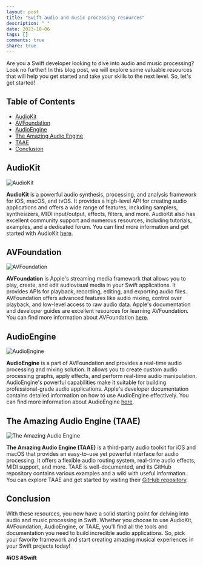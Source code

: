 ```yaml
---
layout: post
title: "Swift audio and music processing resources"
description: " "
date: 2023-10-06
tags: []
comments: true
share: true
---
```


Are you a Swift developer looking to dive into audio and music processing? Look no further! In this blog post, we will explore some valuable resources that will help you get started and take your skills to the next level. So, let's get started!

## Table of Contents
- [AudioKit](#audiokit)
- [AVFoundation](#avfoundation)
- [AudioEngine](#audioengine)
- [The Amazing Audio Engine](#the-amazing-audio-engine)
- [TAAE](#taae)
- [Conclusion](#conclusion)

## AudioKit
![AudioKit](https://www.audiokit.io/assets/images/logo-filled.png)

**AudioKit** is a powerful audio synthesis, processing, and analysis framework for iOS, macOS, and tvOS. It provides a high-level API for creating audio applications and offers a wide range of features, including samplers, synthesizers, MIDI input/output, effects, filters, and more. AudioKit also has excellent community support and numerous resources, including tutorials, examples, and a dedicated forum. You can find more information and get started with AudioKit [here](https://audiokit.io/).

## AVFoundation
![AVFoundation](https://developer.apple.com/library/archive/referencelibrary/GettingStarted/DevelopiOSAppsSwift/Art/AVFoundation_icon_2x.png)

**AVFoundation** is Apple's streaming media framework that allows you to play, create, and edit audiovisual media in your Swift applications. It provides APIs for playback, recording, editing, and exporting audio files. AVFoundation offers advanced features like audio mixing, control over playback, and low-level access to raw audio data. Apple's documentation and developer guides are excellent resources for learning AVFoundation. You can find more information about AVFoundation [here](https://developer.apple.com/av-foundation/).

## AudioEngine
![AudioEngine](https://developer.apple.com/library/archive/referencelibrary/GettingStarted/DevelopiOSAppsSwift/Art/AudioEngine_icon_2x.png)

**AudioEngine** is a part of AVFoundation and provides a real-time audio processing and mixing solution. It allows you to create custom audio processing graphs, apply effects, and perform real-time audio manipulation. AudioEngine's powerful capabilities make it suitable for building professional-grade audio applications. Apple's developer documentation contains detailed information on how to use AudioEngine effectively. You can find more information about AudioEngine [here](https://developer.apple.com/documentation/avfoundation/engineering_audio_video_on_ios).

## The Amazing Audio Engine (TAAE)
![The Amazing Audio Engine](https://github.com/TheAmazingAudioEngine/TheAmazingAudioEngine/raw/development/TAAE/Control%20Example/images/TheAmazingAudioEngineLogo.png)

**The Amazing Audio Engine (TAAE)** is a third-party audio toolkit for iOS and macOS that provides an easy-to-use yet powerful interface for audio processing. It offers a flexible audio routing system, real-time audio effects, MIDI support, and more. TAAE is well-documented, and its GitHub repository contains various examples and a wiki with useful information. You can explore TAAE and get started by visiting their [GitHub repository](https://github.com/TheAmazingAudioEngine/TheAmazingAudioEngine).

## Conclusion
With these resources, you now have a solid starting point for delving into audio and music processing in Swift. Whether you choose to use AudioKit, AVFoundation, AudioEngine, or TAAE, you'll find all the tools and documentation you need to build incredible audio applications. So, pick your favorite framework and start creating amazing musical experiences in your Swift projects today!

**#iOS #Swift**